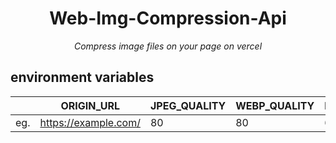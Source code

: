 <div align="center">

<h1>Web-Img-Compression-Api</h1>

<i>Compress image files on your page on vercel</i>

</div>

## environment variables

|  | ORIGIN_URL | JPEG_QUALITY | WEBP_QUALITY | PNG_COMPRESSION |
| --- | --- | --- | --- |--- |
| eg. | https://example.com/ | 80 | 80 | 6 |